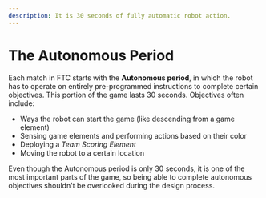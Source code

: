 ```yaml
---
description: It is 30 seconds of fully automatic robot action.
---
```


# The Autonomous Period

Each match in FTC starts with the **Autonomous period**, in which the robot has to operate on entirely pre-programmed instructions to complete certain objectives. This portion of the game lasts 30 seconds. Objectives often include:

* Ways the robot can start the game \(like descending from a game element\)
* Sensing game elements and performing actions based on their color
* Deploying a _Team Scoring Element_
* Moving the robot to a certain location

Even though the Autonomous period is only 30 seconds, it is one of the most important parts of the game, so being able to complete autonomous objectives shouldn't be overlooked during the design process.

